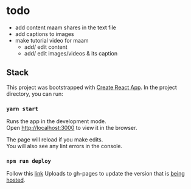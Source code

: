# todo 
  - add content maam shares in the text file
  - add captions to images
  - make tutorial video for maam
    - add/ edit content
    - add/ edit images/videos & its caption 

## Stack
This project was bootstrapped with [Create React App](https://github.com/facebook/create-react-app).
In the project directory, you can run:

### `yarn start`

Runs the app in the development mode.\
Open [http://localhost:3000](http://localhost:3000) to view it in the browser.

The page will reload if you make edits.\
You will also see any lint errors in the console.

### `npm run deploy`
Follow this [link](https://dev.to/yuribenjamin/how-to-deploy-react-app-in-github-pages-2a1f)
Uploads to gh-pages to update the version that is [being hosted](https://kyzylmonteiro.github.io/insidemearts/).
